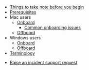 * [Things to take note before you begin](things-to-take-note-before-you-begin)
* [Prerequisites](prerequisites-for-onboarding)
* Mac users
  * [Onboard](seed-onboarding-instructions-for-macos)
    * [Common onboarding issues](common-issues-while-onboarding-using-macos)
  * [Offboard](seed-offboarding-instructions-for-macos)
* Windows users  
  * [Onboard](seed-onboarding-instructions-windows)
  * [Offboard](seed-offboarding-instructions-for-windows)
* [Terminology](term-definitions)
<!--* [Terms and Policies](terms-and-policies)-->
* [Raise an incident support request](raise-an-incident-support-request)
